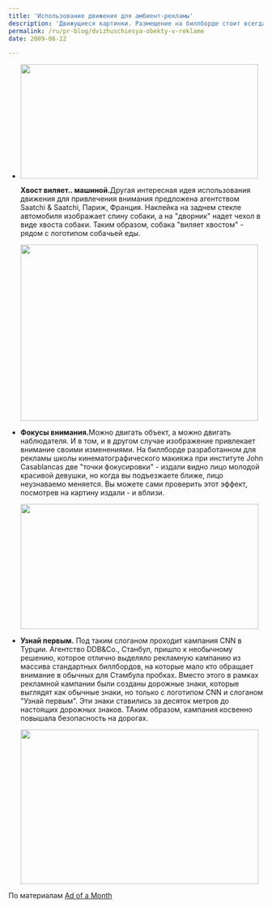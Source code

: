 ```yaml
---
title: 'Использование движения для амбиент-рекламы'
description: 'Движущиеся картинки. Размещение на биллборде стоит всегда намного меньше, чем показ видеоролика на плазменном экане. Но агентство JWT Сантьяго нашло способ показать "видео" по биллборду. Все гениальное просто - машина нарисована на стекле биллборда, а под ней прокручиваются плакаты с изображениями разных поверхностей земли. Таким образом кажется, что машина "едет".'
permalink: /ru/pr-blog/dvizhuschiesya-obekty-v-reklame
date: 2009-06-22

---
```


<ul>
<li>

<img src="{{ site.assets }}/upload/original_obstacles.jpg" alt="" class="post__img" width="469" height="226"></li>

<strong>Хвост виляет.. машиной.</strong>Другая интересная идея использования движения для привлечения внимания предложена агентством Saatchi & Saatchi, Париж, Франция. Наклейка на заднем стекле автомобиля изображает спину собаки, а на "дворник" надет чехол в виде хвоста собаки. Таким образом, собака "виляет хвостом" - рядом с логотипом собачьей еды.

<img src="{{ site.assets }}/upload/original_iamshappydog.jpg" alt="" class="post__img" width="469" height="348"> </li>
<li><strong>Фокусы внимания.</strong>Можно двигать объект, а можно двигать наблюдателя. И в том, и в другом случае изображение привлекает внимание своими изменениями. На биллборде разработанном для рекламы школы кинематографического макияжа при институте John Casablancas две "точки фокусировки" - издали видно лицо молодой красивой девушки, но когда вы подъезжаете ближе, лицо неузнаваемо меняется. Вы можете сами проверить этот эффект, посмотрев на картину издали - и вблизи.<br>

<img src="{{ site.assets }}/upload/original_jci_illusion_hr.jpg" alt="" class="post__img" width="470" height="247"></li>
<li><strong>Узнай первым.</strong> Под таким слоганом проходит кампания CNN в Турции. Агентство DDB&Co., Станбул, пришло к необычному решению, которое отлично выделяло рекламную кампанию из массива стандартных биллбордов, на которые мало кто обращает внимание в обычных для Стамбула пробках. Вместо этого в рамках рекламной кампании были созданы дорожные знаки, которые выглядят как обычные знаки, но только с логотипом CNN и слоганом "Узнай первым". Эти знаки ставились за десяток метров до настоящих дорожных знаков. ТАким образом, кампания косвенно повышала безопасность на дорогах.<br>

<img src="{{ site.assets }}/upload/original_cnn_turk-3_ddb&amp;co.jpg" alt="" class="post__img" width="470" height="305"></li>
</ul>

По материалам <a href="https://adofdamonth.com">Ad of a Month</a>

